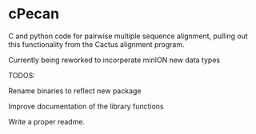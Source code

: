 # cPecan
C and python code for pairwise multiple sequence alignment, pulling out this functionality from the Cactus alignment program.

Currently being reworked to incorperate minION new data types

TODOS:
 
 Rename binaries to reflect new package
 
 Improve documentation of the library functions
 
 Write a proper readme.
